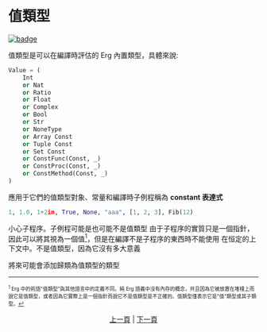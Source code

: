 # 值類型

[![badge](https://img.shields.io/endpoint.svg?url=https%3A%2F%2Fgezf7g7pd5.execute-api.ap-northeast-1.amazonaws.com%2Fdefault%2Fsource_up_to_date%3Fowner%3Derg-lang%26repos%3Derg%26ref%3Dmain%26path%3Ddoc/EN/syntax/type/08_value.md%26commit_hash%3Db713e6f5cf9570255ccf44d14166cb2a9984f55a)](https://gezf7g7pd5.execute-api.ap-northeast-1.amazonaws.com/default/source_up_to_date?owner=erg-lang&repos=erg&ref=main&path=doc/EN/syntax/type/08_value.md&commit_hash=b713e6f5cf9570255ccf44d14166cb2a9984f55a)

值類型是可以在編譯時評估的 Erg 內置類型，具體來說: 

```python
Value = (
    Int
    or Nat
    or Ratio
    or Float
    or Complex
    or Bool
    or Str
    or NoneType
    or Array Const
    or Tuple Const
    or Set Const
    or ConstFunc(Const, _)
    or ConstProc(Const, _)
    or ConstMethod(Const, _)
)
```

應用于它們的值類型對象、常量和編譯時子例程稱為 __constant 表達式__

```python
1, 1.0, 1+2im, True, None, "aaa", [1, 2, 3], Fib(12)
```

小心子程序。子例程可能是也可能不是值類型
由于子程序的實質只是一個指針，因此可以將其視為一個值[<sup id="f1">1</sup>](#1)，但是在編譯不是子程序的東西時不能使用 在恒定的上下文中。不是值類型，因為它沒有多大意義

將來可能會添加歸類為值類型的類型

---

<span id="1" style="font-size:x-small"><sup>1</sup> Erg 中的術語"值類型"與其他語言中的定義不同。純 Erg 語義中沒有內存的概念，并且因為它被放置在堆棧上而說它是值類型，或者因為它實際上是一個指針而說它不是值類型是不正確的。值類型僅表示它是"值"類型或其子類型。[↩](#f1)</span>


<p align='center'>
    <a href='./07_patch.md'>上一頁</a> | <a href='./09_attributive.md'>下一頁</a>
</p>